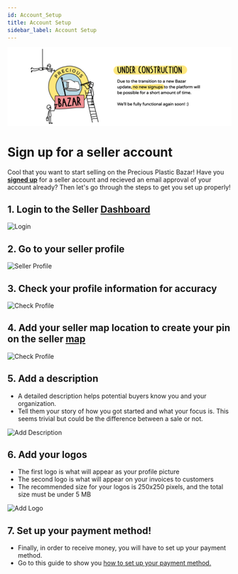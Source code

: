 ```yaml
---
id: Account_Setup
title: Account Setup
sidebar_label: Account Setup
---
```


<style>
:root {
  --highlight: #f7b77b;
  --hover: #f7b77b;
}
</style>

![Under Construction](../assets/Business/Under%20construction-white.png)


# Sign up for a seller account
Cool that you want to start selling on the Precious Plastic Bazar! Have you **[signed up](https://bazar.preciousplastic.com/index.php?dispatch=companies.apply_for_vendor)** for a seller account and recieved an email approval of your account already? Then let's go through the steps to get you set up properly!

## 1. Login to the Seller [Dashboard](https://bazar.preciousplastic.com/vendor.php?dispatch=auth.login_form&return_url=vendor.php) 

![Login](../assets/Business/login.png)


## 2. Go to your seller profile

![Seller Profile](../assets/gif/seller_profile.gif)

 
## 3. Check your profile information for accuracy 

![Check Profile](../assets/Business/check_profile.png)

## 4. Add your seller map location to create your pin on the seller [map](https://bazar.preciousplastic.com/index.php?dispatch=companies.catalog)

![Check Profile](../assets/gif/seller_map.gif)


## 5. Add a description
- A detailed description helps potential buyers know you and your organization. 
- Tell them your story of how you got started and what your focus is. This seems trivial but could be the difference between a sale or not.

![Add Description](../assets/gif/Description.gif)


## 6. Add your logos 
- The first logo is what will appear as your profile picture
- The second logo is what will appear on your invoices to customers
- The recommended size for your logos is 250x250 pixels, and the total size must be under 5 MB

![Add Logo](../assets/gif/add_logo.gif)


## 7. Set up your payment method!
- Finally, in order to receive money, you will have to set up your payment method.
- Go to this guide to show you [how to set up your payment method.](https://community.preciousplastic.com/academy/business/Connect_Stripe)
